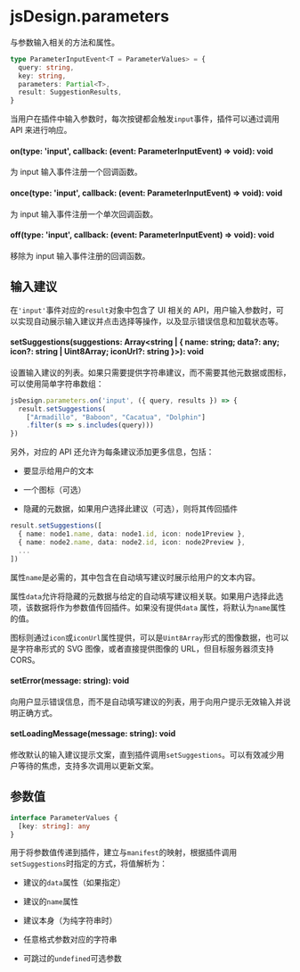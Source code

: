 # jsDesign.parameters

与参数输入相关的方法和属性。

```TypeScript
type ParameterInputEvent<T = ParameterValues> = {
  query: string,
  key: string,
  parameters: Partial<T>,
  result: SuggestionResults,
}
```

当用户在插件中输入参数时，每次按键都会触发`input`事件，插件可以通过调用 API 来进行响应。



#### on(type: 'input', callback: (event: ParameterInputEvent) => void): void

为 input 输入事件注册一个回调函数。



#### once(type: 'input', callback: (event: ParameterInputEvent) => void): void

为 input 输入事件注册一个单次回调函数。



#### off(type: 'input', callback: (event: ParameterInputEvent) => void): void

移除为 input 输入事件注册的回调函数。



## 输入建议

在`'input'`事件对应的`result`对象中包含了 UI 相关的 API，用户输入参数时，可以实现自动展示输入建议并点击选择等操作，以及显示错误信息和加载状态等。



#### setSuggestions(suggestions: Array<string | { name: string; data?: any; icon?: string | Uint8Array; iconUrl?: string }>): void

设置输入建议的列表。如果只需要提供字符串建议，而不需要其他元数据或图标，可以使用简单字符串数组：

```TypeScript
jsDesign.parameters.on('input', ({ query, results }) => {
  result.setSuggestions(
    ["Armadillo", "Baboon", "Cacatua", "Dolphin"]
    .filter(s => s.includes(query)))
})
```

另外，对应的 API 还允许为每条建议添加更多信息，包括：

- 要显示给用户的文本

- 一个图标（可选）

- 隐藏的元数据，如果用户选择此建议（可选），则将其传回插件

```TypeScript
result.setSuggestions([
  { name: node1.name, data: node1.id, icon: node1Preview },
  { name: node2.name, data: node2.id, icon: node2Preview },
  ...
])
```

属性`name`是必需的，其中包含在自动填写建议时展示给用户的文本内容。

属性`data`允许将隐藏的元数据与给定的自动填写建议相关联。如果用户选择此选项，该数据将作为参数值传回插件。如果没有提供`data` 属性，将默认为`name`属性的值。

图标则通过`icon`或`iconUrl`属性提供，可以是`Uint8Array`形式的图像数据，也可以是字符串形式的 SVG 图像，或者直接提供图像的 URL，但目标服务器须支持 CORS。



#### setError(message: string): void

向用户显示错误信息，而不是自动填写建议的列表，用于向用户提示无效输入并说明正确方式。



#### setLoadingMessage(message: string): void

修改默认的输入建议提示文案，直到插件调用`setSuggestions`。可以有效减少用户等待的焦虑，支持多次调用以更新文案。



## 参数值

```TypeScript
interface ParameterValues {
  [key: string]: any
}
```

用于将参数值传递到插件，建立与`manifest`的映射，根据插件调用`setSuggestions`时指定的方式，将值解析为：

- 建议的`data`属性（如果指定）

- 建议的`name`属性

- 建议本身（为纯字符串时）

- 任意格式参数对应的字符串

- 可跳过的`undefined`可选参数